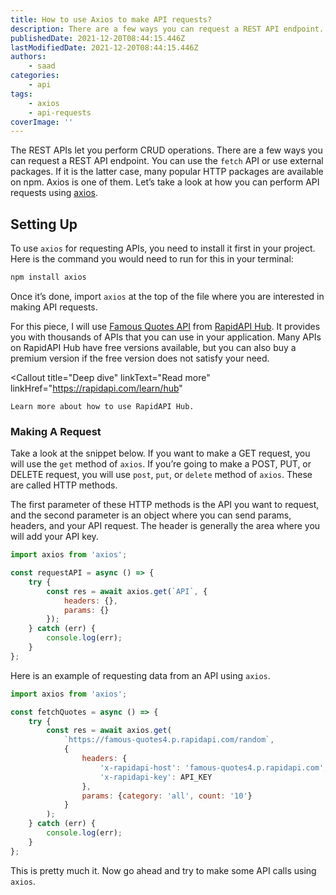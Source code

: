 ```yaml
---
title: How to use Axios to make API requests?
description: There are a few ways you can request a REST API endpoint. You can use the `fetch` API or use external packages.
publishedDate: 2021-12-20T08:44:15.446Z
lastModifiedDate: 2021-12-20T08:44:15.446Z
authors:
    - saad
categories:
    - api
tags:
    - axios
    - api-requests
coverImage: ''
---
```


<Lead>

The REST APIs let you perform CRUD operations. There are a few ways you can request a REST API endpoint. You can use the `fetch` API or use external packages. If it is the latter case, many popular HTTP packages are available on npm. Axios is one of them. Let’s take a look at how you can perform API requests using [axios](https://www.npmjs.com/package/axios).

</Lead>

## Setting Up

To use `axios` for requesting APIs, you need to install it first in your project. Here is the command you would need to run for this in your terminal:

```sh
npm install axios
```

Once it’s done, import `axios` at the top of the file where you are interested in making API requests.

For this piece, I will use [Famous Quotes API](https://RapidAPI.com/saicoder/api/famous-quotes4?utm_source=RapidAPI.com%2Fguides&utm_medium=DevRel&utm_campaign=DevRel) from [RapidAPI Hub](https://RapidAPI.com/hub?utm_source=RapidAPI.com/guides&utm_medium=DevRel&utm_campaign=DevRel). It provides you with thousands of APIs that you can use in your application. Many APIs on RapidAPI Hub have free versions available, but you can also buy a premium version if the free version does not satisfy your need.

<Callout
	title="Deep dive"
	linkText="Read more"
	linkHref="https://rapidapi.com/learn/hub"
>
	Learn more about how to use RapidAPI Hub.
</Callout>

### Making A Request

Take a look at the snippet below. If you want to make a GET request, you will use the `get` method of `axios`. If you’re going to make a POST, PUT, or DELETE request, you will use `post`, `put`, or `delete` method of `axios`. These are called HTTP methods.

The first parameter of these HTTP methods is the API you want to request, and the second parameter is an object where you can send params, headers, and your API request. The header is generally the area where you will add your API key.

```js
import axios from 'axios';

const requestAPI = async () => {
	try {
		const res = await axios.get(`API`, {
			headers: {},
			params: {}
		});
	} catch (err) {
		console.log(err);
	}
};
```

Here is an example of requesting data from an API using `axios`.

```js
import axios from 'axios';

const fetchQuotes = async () => {
	try {
		const res = await axios.get(
			`https://famous-quotes4.p.rapidapi.com/random`,
			{
				headers: {
					'x-rapidapi-host': 'famous-quotes4.p.rapidapi.com',
					'x-rapidapi-key': API_KEY
				},
				params: {category: 'all', count: '10'}
			}
		);
	} catch (err) {
		console.log(err);
	}
};
```

This is pretty much it. Now go ahead and try to make some API calls using `axios`.
